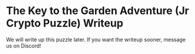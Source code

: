 # The Key to the Garden Adventure (Jr Crypto Puzzle) Writeup

We will write up this puzzle later. If you want the writeup sooner, message us on Discord!

